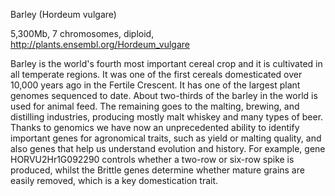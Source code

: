 
Barley (Hordeum vulgare)

5,300Mb, 7 chromosomes, diploid, http://plants.ensembl.org/Hordeum_vulgare

Barley is the world's fourth most important cereal crop and it is cultivated in all temperate regions. It was one of the first cereals domesticated over 10,000 years ago in the Fertile Crescent. It has one of the largest plant genomes sequenced to date. About two-thirds of the barley in the world is used for animal feed. The remaining goes to the malting, brewing, and distilling industries, producing mostly malt whiskey and many types of beer. Thanks to genomics we have now an unprecedented ability to identify important genes for agronomical traits, such as yield or malting quality, and also genes that help us understand evolution and history. For example, gene HORVU2Hr1G092290 controls whether a two-row or six-row spike is produced, whilst the Brittle genes determine whether mature grains are easily removed, which is a key domestication trait.
